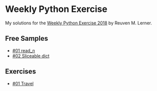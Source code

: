# Weekly Python Exercise

My solutions for the [Weekly Python Exercise 2018](http://weeklypythonexercise.com/) by Reuven M. Lerner. 

## Free Samples

* [#01 read_n](01-sample-read_n/)
* [#02 Sliceable dict](02-sample-sliceable_dict/)

## Exercises

* [#01 Travel](01-travel/)
